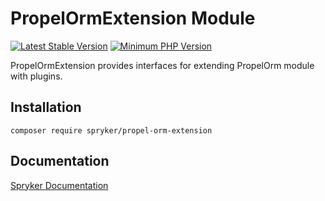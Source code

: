 # PropelOrmExtension Module
[![Latest Stable Version](https://poser.pugx.org/spryker/propel-orm-extension/v/stable.svg)](https://packagist.org/packages/spryker/propel-orm-extension)
[![Minimum PHP Version](https://img.shields.io/badge/php-%3E%3D%207.4-8892BF.svg)](https://php.net/)

PropelOrmExtension provides interfaces for extending PropelOrm module with plugins.

## Installation

```
composer require spryker/propel-orm-extension
```

## Documentation

[Spryker Documentation](https://docs.spryker.com)
